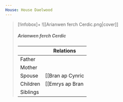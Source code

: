 ```yaml
---
House: House Daelwood
---
```

> [!infobox]+
> ![[Arianwen ferch Cerdic.png|cover]]
> ##### Arianwen ferch Cerdic
> || Relations   |
> | ---- | ---- |
> | Father ||
> | Mother |  |
> | Spouse | [[Bran ap Cynric|Bran ap Cynric]] |
> | Children| [[Emrys ap Bran|Emrys ap Bran]], [[Seren ferch Arianwen|Seren ferch Arianwen]] |
> | Siblings ||

